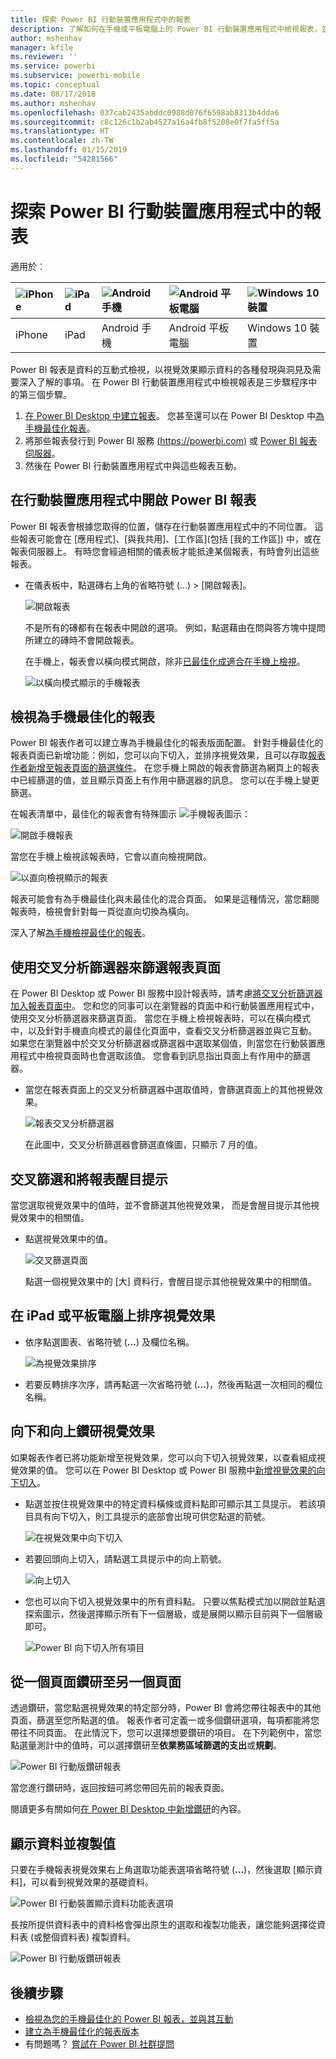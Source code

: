 ```yaml
---
title: 探索 Power BI 行動裝置應用程式中的報表
description: 了解如何在手機或平板電腦上的 Power BI 行動裝置應用程式中檢視報表，並與其互動。 您可以使用 Power BI 服務或 Power BI Desktop 來建立報表，然後在 Mobile Apps 中與其互動。
author: mshenhav
manager: kfile
ms.reviewer: ''
ms.service: powerbi
ms.subservice: powerbi-mobile
ms.topic: conceptual
ms.date: 08/17/2018
ms.author: mshenhav
ms.openlocfilehash: 037cab2435abddc0988d076f6598ab8313b4dda6
ms.sourcegitcommit: c8c126c1b2ab4527a16a4fb8f5208e0f7fa5ff5a
ms.translationtype: HT
ms.contentlocale: zh-TW
ms.lasthandoff: 01/15/2019
ms.locfileid: "54281566"
---
```

# <a name="explore-reports-in-the-power-bi-mobile-apps"></a>探索 Power BI 行動裝置應用程式中的報表
適用於︰

| ![iPhone](././media/mobile-reports-in-the-mobile-apps/ios-logo-40-px.png) | ![iPad](././media/mobile-reports-in-the-mobile-apps/ios-logo-40-px.png) | ![Android 手機](././media/mobile-reports-in-the-mobile-apps/android-logo-40-px.png) | ![Android 平板電腦](././media/mobile-reports-in-the-mobile-apps/android-logo-40-px.png) | ![Windows 10 裝置](./media/mobile-reports-in-the-mobile-apps/win-10-logo-40-px.png) |
|:--- |:--- |:--- |:--- |:--- |
| iPhone |iPad |Android 手機 |Android 平板電腦 |Windows 10 裝置 |

Power BI 報表是資料的互動式檢視，以視覺效果顯示資料的各種發現與洞見及需要深入了解的事項。 在 Power BI 行動裝置應用程式中檢視報表是三步驟程序中的第三個步驟。

1. [在 Power BI Desktop 中建立報表](../../desktop-report-view.md)。 您甚至還可以在 Power BI Desktop 中[為手機最佳化報表](mobile-apps-view-phone-report.md)。 
2. 將那些報表發行到 Power BI 服務 [(https://powerbi.com)](https://powerbi.com) 或 [Power BI 報表伺服器](../../report-server/get-started.md)。  
3. 然後在 Power BI 行動裝置應用程式中與這些報表互動。

## <a name="open-a-power-bi-report-in-the-mobile-app"></a>在行動裝置應用程式中開啟 Power BI 報表
Power BI 報表會根據您取得的位置，儲存在行動裝置應用程式中的不同位置。 這些報表可能會在 [應用程式]、[與我共用]、[工作區]\(包括 [我的工作區]) 中，或在報表伺服器上。 有時您會經過相關的儀表板才能抵達某個報表，有時會列出這些報表。

* 在儀表板中，點選磚右上角的省略符號 (...) > [開啟報表]。
  
  ![開啟報表](./media/mobile-reports-in-the-mobile-apps/power-bi-android-open-report-tile.png)
  
  不是所有的磚都有在報表中開啟的選項。 例如，點選藉由在問與答方塊中提問所建立的磚時不會開啟報表。 
  
  在手機上，報表會以橫向模式開啟，除非[已最佳化成適合在手機上檢視](mobile-reports-in-the-mobile-apps.md#view-reports-optimized-for-phones)。
  
  ![以橫向模式顯示的手機報表](./media/mobile-reports-in-the-mobile-apps/power-bi-iphone-report-landscape.png)

## <a name="view-reports-optimized-for-phones"></a>檢視為手機最佳化的報表
Power BI 報表作者可以建立專為手機最佳化的報表版面配置。 針對手機最佳化的報表頁面已新增功能：例如，您可以向下切入，並排序視覺效果，且可以存取[報表作者新增至報表頁面的篩選條件](mobile-apps-view-phone-report.md#filter-the-report-page-on-a-phone)。 在您手機上開啟的報表會篩選為網頁上的報表中已經篩選的值，並且顯示頁面上有作用中篩選器的訊息。 您可以在手機上變更篩選。

在報表清單中，最佳化的報表會有特殊圖示 ![手機報表圖示](./media/mobile-reports-in-the-mobile-apps/power-bi-phone-report-icon.png)：

![開啟手機報表](./media/mobile-reports-in-the-mobile-apps/power-bi-android-phone-report.png)

當您在手機上檢視該報表時，它會以直向檢視開啟。

![以直向檢視顯示的報表](./media/mobile-reports-in-the-mobile-apps/07-power-bi-phone-report-portrait.png)

 報表可能會有為手機最佳化與未最佳化的混合頁面。 如果是這種情況，當您翻閱報表時，檢視會針對每一頁從直向切換為橫向。

深入了解[為手機檢視最佳化的報表](mobile-apps-view-phone-report.md)。

## <a name="use-slicers-to-filter-a-report"></a>使用交叉分析篩選器來篩選報表頁面
在 Power BI Desktop 或 Power BI 服務中設計報表時，請考慮[將交叉分析篩選器加入報表頁面中](../../visuals/power-bi-visualization-slicers.md)。 您和您的同事可以在瀏覽器的頁面中和行動裝置應用程式中，使用交叉分析篩選器來篩選頁面。 當您在手機上檢視報表時，可以在橫向模式中，以及針對手機直向模式的最佳化頁面中，查看交叉分析篩選器並與它互動。 如果您在瀏覽器中於交叉分析篩選器或篩選器中選取某個值，則當您在行動裝置應用程式中檢視頁面時也會選取該值。 您會看到訊息指出頁面上有作用中的篩選器。  

* 當您在報表頁面上的交叉分析篩選器中選取值時，會篩選頁面上的其他視覺效果。
  
  ![報表交叉分析篩選器](./media/mobile-reports-in-the-mobile-apps/power-bi-android-tablet-report-slicer.png)
  
  在此圖中，交叉分析篩選器會篩選直條圖，只顯示 7 月的值。

## <a name="cross-filter-and-highlight-a-report"></a>交叉篩選和將報表醒目提示
當您選取視覺效果中的值時，並不會篩選其他視覺效果， 而是會醒目提示其他視覺效果中的相關值。

* 點選視覺效果中的值。
  
  ![交叉篩選頁面](./media/mobile-reports-in-the-mobile-apps/power-bi-android-tablet-report-highlight.png)
  
  點選一個視覺效果中的 [大] 資料行，會醒目提示其他視覺效果中的相關值。 

## <a name="sort-a-visual-on-an-ipad-or-a-tablet"></a>在 iPad 或平板電腦上排序視覺效果
* 依序點選圖表、省略符號 (**...**) 及欄位名稱。
  
   ![為視覺效果排序](./media/mobile-reports-in-the-mobile-apps/power-bi-android-tablet-report-sort.png)
* 若要反轉排序次序，請再點選一次省略符號 (**...**)，然後再點選一次相同的欄位名稱。

## <a name="drill-down-and-up-in-a-visual"></a>向下和向上鑽研視覺效果
如果報表作者已將功能新增至視覺效果，您可以向下切入視覺效果，以查看組成視覺效果的值。 您可以在 Power BI Desktop 或 Power BI 服務中[新增視覺效果的向下切入](../end-user-drill.md)。 

* 點選並按住視覺效果中的特定資料橫條或資料點即可顯示其工具提示。 若該項目具有向下切入，則工具提示的底部會出現可供您點選的箭號。 
  
  ![在視覺效果中向下切入](./media/mobile-reports-in-the-mobile-apps/power-bi-mobile-drill-down-tooltip.png)

* 若要回頭向上切入，請點選工具提示中的向上箭號。
  
  ![向上切入](./media/mobile-reports-in-the-mobile-apps/power-bi-mobile-drill-up-tooltip.png)

* 您也可以向下切入視覺效果中的所有資料點。 只要以焦點模式加以開啟並點選探索圖示，然後選擇顯示所有下一個層級，或是展開以顯示目前與下一個層級即可。

   ![Power BI 向下切入所有項目](./media/mobile-reports-in-the-mobile-apps/power-bi-drill-down-all.png)

## <a name="drill-through-from-one-page-to-another"></a>從一個頁面鑽研至另一個頁面

透過鑽研，當您點選視覺效果的特定部分時，Power BI 會將您帶往報表中的其他頁面，篩選至您所點選的值。 報表作者可定義一或多個鑽研選項，每項都能將您帶往不同頁面。 在此情況下，您可以選擇想要鑽研的項目。 在下列範例中，當您點選量測計中的值時，可以選擇鑽研至**依業務區域篩選的支出**或**規劃**。

![Power BI 行動版鑽研報表](./media/mobile-reports-in-the-mobile-apps/power-bi-mobile-drill-through-it-spent-report.png)

當您進行鑽研時，返回按鈕可將您帶回先前的報表頁面。

閱讀更多有關如何[在 Power BI Desktop 中新增鑽研](../../desktop-drillthrough.md)的內容。

## <a name="show-data-and-copy-values"></a>顯示資料並複製值

只要在手機報表視覺效果右上角選取功能表選項省略符號 (**...**)，然後選取 [顯示資料]，可以看到視覺效果的基礎資料。

![Power BI 行動裝置顯示資料功能表選項](./media/mobile-reports-in-the-mobile-apps/copy-data-visual.png)

長按所提供資料表中的資料格會彈出原生的選取和複製功能表，讓您能夠選擇從資料表 (或整個資料表) 複製資料。

![Power BI 行動版鑽研報表](./media/mobile-reports-in-the-mobile-apps/copy-data-table.png)

## <a name="next-steps"></a>後續步驟
* [檢視為您的手機最佳化的 Power BI 報表，並與其互動](mobile-apps-view-phone-report.md)
* [建立為手機最佳化的報表版本](../../desktop-create-phone-report.md)
* 有問題嗎？ [嘗試在 Power BI 社群提問](http://community.powerbi.com/)

